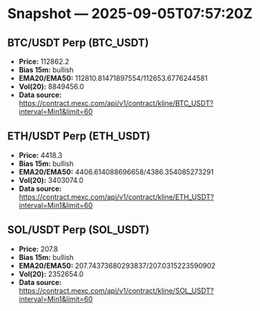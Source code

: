 # Snapshot — 2025-09-05T07:57:20Z

## BTC/USDT Perp (BTC_USDT)
- **Price:** 112862.2
- **Bias 15m:** bullish
- **EMA20/EMA50:** 112810.81471897554/112653.6776244581
- **Vol(20):** 8849456.0
- **Data source:** https://contract.mexc.com/api/v1/contract/kline/BTC_USDT?interval=Min1&limit=60

## ETH/USDT Perp (ETH_USDT)
- **Price:** 4418.3
- **Bias 15m:** bullish
- **EMA20/EMA50:** 4406.614088696658/4386.354085273291
- **Vol(20):** 3403074.0
- **Data source:** https://contract.mexc.com/api/v1/contract/kline/ETH_USDT?interval=Min1&limit=60

## SOL/USDT Perp (SOL_USDT)
- **Price:** 207.8
- **Bias 15m:** bullish
- **EMA20/EMA50:** 207.74373680293837/207.0315223590902
- **Vol(20):** 2352654.0
- **Data source:** https://contract.mexc.com/api/v1/contract/kline/SOL_USDT?interval=Min1&limit=60

